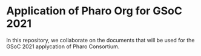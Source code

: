 # Application of Pharo Org for GSoC 2021

In this repository, we collaborate on the documents that will be used for the GSoC 2021 applycation of Pharo Consortium.
